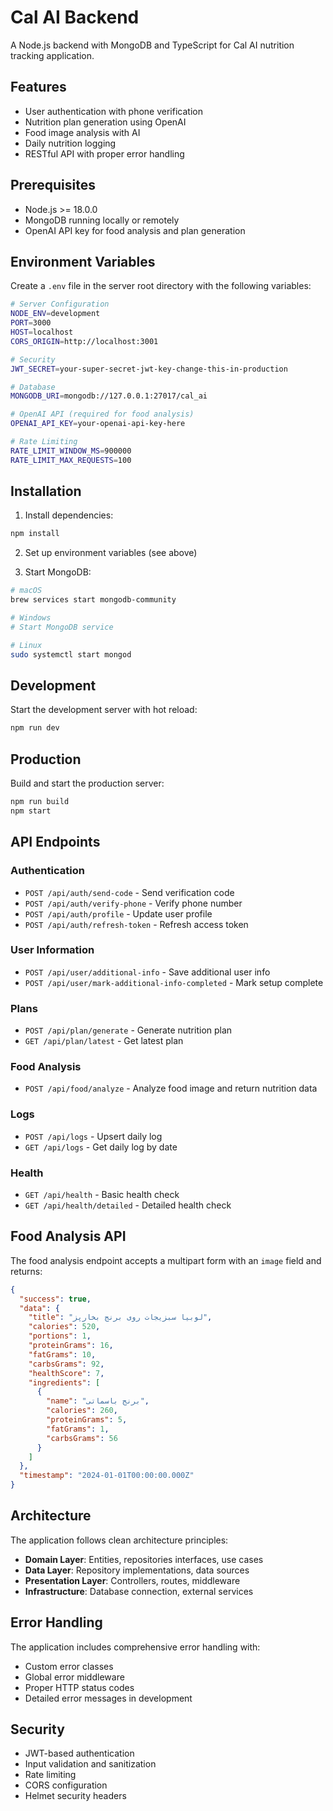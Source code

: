 # Cal AI Backend

A Node.js backend with MongoDB and TypeScript for Cal AI nutrition tracking application.

## Features

- User authentication with phone verification
- Nutrition plan generation using OpenAI
- Food image analysis with AI
- Daily nutrition logging
- RESTful API with proper error handling

## Prerequisites

- Node.js >= 18.0.0
- MongoDB running locally or remotely
- OpenAI API key for food analysis and plan generation

## Environment Variables

Create a `.env` file in the server root directory with the following variables:

```bash
# Server Configuration
NODE_ENV=development
PORT=3000
HOST=localhost
CORS_ORIGIN=http://localhost:3001

# Security
JWT_SECRET=your-super-secret-jwt-key-change-this-in-production

# Database
MONGODB_URI=mongodb://127.0.0.1:27017/cal_ai

# OpenAI API (required for food analysis)
OPENAI_API_KEY=your-openai-api-key-here

# Rate Limiting
RATE_LIMIT_WINDOW_MS=900000
RATE_LIMIT_MAX_REQUESTS=100
```

## Installation

1. Install dependencies:
```bash
npm install
```

2. Set up environment variables (see above)

3. Start MongoDB:
```bash
# macOS
brew services start mongodb-community

# Windows
# Start MongoDB service

# Linux
sudo systemctl start mongod
```

## Development

Start the development server with hot reload:
```bash
npm run dev
```

## Production

Build and start the production server:
```bash
npm run build
npm start
```

## API Endpoints

### Authentication
- `POST /api/auth/send-code` - Send verification code
- `POST /api/auth/verify-phone` - Verify phone number
- `POST /api/auth/profile` - Update user profile
- `POST /api/auth/refresh-token` - Refresh access token

### User Information
- `POST /api/user/additional-info` - Save additional user info
- `POST /api/user/mark-additional-info-completed` - Mark setup complete

### Plans
- `POST /api/plan/generate` - Generate nutrition plan
- `GET /api/plan/latest` - Get latest plan

### Food Analysis
- `POST /api/food/analyze` - Analyze food image and return nutrition data

### Logs
- `POST /api/logs` - Upsert daily log
- `GET /api/logs` - Get daily log by date

### Health
- `GET /api/health` - Basic health check
- `GET /api/health/detailed` - Detailed health check

## Food Analysis API

The food analysis endpoint accepts a multipart form with an `image` field and returns:

```json
{
  "success": true,
  "data": {
    "title": "لوبیا سبزیجات روی برنج بخارپز",
    "calories": 520,
    "portions": 1,
    "proteinGrams": 16,
    "fatGrams": 10,
    "carbsGrams": 92,
    "healthScore": 7,
    "ingredients": [
      {
        "name": "برنج باسماتی",
        "calories": 260,
        "proteinGrams": 5,
        "fatGrams": 1,
        "carbsGrams": 56
      }
    ]
  },
  "timestamp": "2024-01-01T00:00:00.000Z"
}
```

## Architecture

The application follows clean architecture principles:

- **Domain Layer**: Entities, repositories interfaces, use cases
- **Data Layer**: Repository implementations, data sources
- **Presentation Layer**: Controllers, routes, middleware
- **Infrastructure**: Database connection, external services

## Error Handling

The application includes comprehensive error handling with:
- Custom error classes
- Global error middleware
- Proper HTTP status codes
- Detailed error messages in development

## Security

- JWT-based authentication
- Input validation and sanitization
- Rate limiting
- CORS configuration
- Helmet security headers
